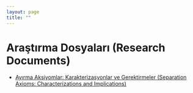 ```yaml
---
layout: page
title: ""
---
```


<style>
  .back-arrow {
    position: fixed;
    left: 20px;
    top: 20px;
    font-size: 24px;
    color: #000;
    z-index: 1000;
  }
</style>

<a href="https://tburakarslan.github.io/" class="back-arrow">
  <i class="fas fa-arrow-left"></i>
</a>

# Araştırma Dosyaları (Research Documents)

- [Ayırma Aksiyomlar: Karakterizasyonlar ve Gerektirmeler (Separation Axioms: Characterizations and Implications)](pdffiles/Test.pdf)
